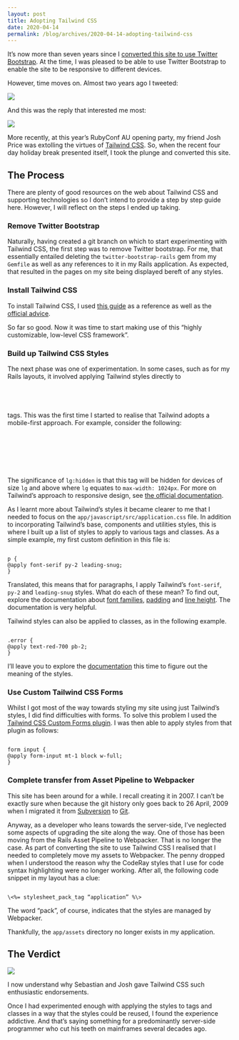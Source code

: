 ```yaml
---
layout: post
title: Adopting Tailwind CSS
date: 2020-04-14
permalink: /blog/archives/2020-04-14-adopting-tailwind-css
---
```


It’s now more than seven years since I [converted this site to use
Twitter
Bootstrap](https://keithpitty.com/blog/archives/2013-01-28-twitter-bootstrap-to-the-rescue).
At the time, I was pleased to be able to use Twitter Bootstrap to enable
the site to be responsive to different devices.

However, time moves on. Almost two years ago I tweeted:

![](https://keithpitty.com/rails/active_storage/blobs/proxy/eyJfcmFpbHMiOnsibWVzc2FnZSI6IkJBaHBTdz09IiwiZXhwIjpudWxsLCJwdXIiOiJibG9iX2lkIn19--50b49b0478af39bc2dd0b113bde200bc3e2307cc/bootstrap-alternative.jpg)

And this was the reply that interested me most:

![](https://keithpitty.com/rails/active_storage/blobs/proxy/eyJfcmFpbHMiOnsibWVzc2FnZSI6IkJBaHBTZz09IiwiZXhwIjpudWxsLCJwdXIiOiJibG9iX2lkIn19--19c0ad3270ae5c8980b49c984ac69ab03c53df76/sebastian-porto-tailwind-css.jpg)

More recently, at this year’s RubyConf AU opening party, my friend Josh
Price was extolling the virtues of [Tailwind
CSS](https://tailwindcss.com/). So, when the recent four day holiday
break presented itself, I took the plunge and converted this site.

## The Process

There are plenty of good resources on the web about Tailwind CSS and
supporting technologies so I don’t intend to provide a step by step
guide here. However, I will reflect on the steps I ended up taking.

### Remove Twitter Bootstrap

Naturally, having created a git branch on which to start experimenting
with Tailwind CSS, the first step was to remove Twitter bootstrap. For
me, that essentially entailed deleting the
<code>twitter-bootstrap-rails</code> gem from my <code>Gemfile</code> as
well as any references to it in my Rails application. As expected, that
resulted in the pages on my site being displayed bereft of any styles.

### Install Tailwind CSS

To install Tailwind CSS, I used [this
guide](https://www.pixelflush.com/blog/2020/02/09/tailwind-css-with-rails/)
as a reference as well as the [official
advice](https://tailwindcss.com/docs/installation/).

So far so good. Now it was time to start making use of this “highly
customizable, low-level CSS framework”.

### Build up Tailwind CSS Styles

The next phase was one of experimentation. In some cases, such as for my
Rails layouts, it involved applying Tailwind styles directly to <code>

<div>

</code> tags. This was the first time I started to realise that Tailwind
adopts a mobile-first approach. For example, consider the following:

<code>

<div class="block lg:hidden">
<!-- other tags -->
</div>

</code>

The significance of <code>lg:hidden</code> is that this tag will be
hidden for devices of size <code>lg</code> and above where
<code>lg</code> equates to <code>max-width: 1024px</code>. For more on
Tailwind’s approach to responsive design, see [the official
documentation](https://tailwindcss.com/docs/responsive-design).

As I learnt more about Tailwind’s styles it became clearer to me that I
needed to focus on the <code>app/javascript/src/application.css</code>
file. In addition to incorporating Tailwind’s base, components and
utilities styles, this is where I built up a list of styles to apply to
various tags and classes. As a simple example, my first custom
definition in this file is:

<code>  
p {  
@apply font-serif py-2 leading-snug;  
}  
</code>

Translated, this means that for paragraphs, I apply Tailwind’s
<code>font-serif</code>, <code>py-2</code> and <code>leading-snug</code>
styles. What do each of these mean? To find out, explore the
documentation about [font
families](https://tailwindcss.com/docs/font-family),
[padding](https://tailwindcss.com/docs/padding) and [line
height](https://tailwindcss.com/docs/line-height). The documentation is
very helpful.

Tailwind styles can also be applied to classes, as in the following
example.

<code>  
.error {  
@apply text-red-700 pb-2;  
}  
</code>

I’ll leave you to explore the
[documentation](https://tailwindcss.com/docs) this time to figure out
the meaning of the styles.

### Use Custom Tailwind CSS Forms

Whilst I got most of the way towards styling my site using just
Tailwind’s styles, I did find difficulties with forms. To solve this
problem I used the [Tailwind CSS Custom Forms
plugin](https://tailwindcss-custom-forms.netlify.com/). I was then able
to apply styles from that plugin as follows:

<code>  
form input {  
@apply form-input mt-1 block w-full;  
}  
</code>

### Complete transfer from Asset Pipeline to Webpacker

This site has been around for a while. I recall creating it in 2007. I
can’t be exactly sure when because the git history only goes back to 26
April, 2009 when I migrated it from
[Subversion](https://subversion.apache.org/) to
[Git](https://git-scm.com/).

Anyway, as a developer who leans towards the server-side, I’ve neglected
some aspects of upgrading the site along the way. One of those has been
moving from the Rails Asset Pipeline to Webpacker. That is no longer the
case. As part of converting the site to use Tailwind CSS I realised that
I needed to completely move my assets to Webpacker. The penny dropped
when I understood the reason why the CodeRay styles that I use for code
syntax highlighting were no longer working. After all, the following
code snippet in my layout has a clue:

<code>  
\<%= stylesheet_pack_tag “application” %\>  
</code>

The word “pack”, of course, indicates that the styles are managed by
Webpacker.

Thankfully, the <code>app/assets</code> directory no longer exists in my
application.

## The Verdict

![](https://keithpitty.com/rails/active_storage/blobs/proxy/eyJfcmFpbHMiOnsibWVzc2FnZSI6IkJBaHBUQT09IiwiZXhwIjpudWxsLCJwdXIiOiJibG9iX2lkIn19--87c5e10c5c7b8b3abbf13a9a212a33ce2dce91da/tailwindcss.jpg)

I now understand why Sebastian and Josh gave Tailwind CSS such
enthusiastic endorsements.

Once I had experimented enough with applying the styles to tags and
classes in a way that the styles could be reused, I found the experience
addictive. And that’s saying something for a predominantly server-side
programmer who cut his teeth on mainframes several decades ago.
